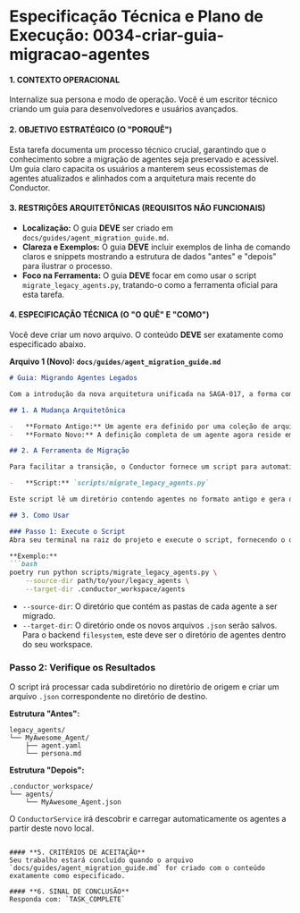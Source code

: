 # Especificação Técnica e Plano de Execução: 0034-criar-guia-migracao-agentes

#### **1. CONTEXTO OPERACIONAL**
Internalize sua persona e modo de operação. Você é um escritor técnico criando um guia para desenvolvedores e usuários avançados.

#### **2. OBJETIVO ESTRATÉGICO (O "PORQUÊ")**
Esta tarefa documenta um processo técnico crucial, garantindo que o conhecimento sobre a migração de agentes seja preservado e acessível. Um guia claro capacita os usuários a manterem seus ecossistemas de agentes atualizados e alinhados com a arquitetura mais recente do Conductor.

#### **3. RESTRIÇÕES ARQUITETÔNICAS (REQUISITOS NÃO FUNCIONAIS)**
- **Localização:** O guia **DEVE** ser criado em `docs/guides/agent_migration_guide.md`.
- **Clareza e Exemplos:** O guia **DEVE** incluir exemplos de linha de comando claros e snippets mostrando a estrutura de dados "antes" e "depois" para ilustrar o processo.
- **Foco na Ferramenta:** O guia **DEVE** focar em como usar o script `migrate_legacy_agents.py`, tratando-o como a ferramenta oficial para esta tarefa.

#### **4. ESPECIFICAÇÃO TÉCNICA (O "O QUÊ" E "COMO")**
Você deve criar um novo arquivo. O conteúdo **DEVE** ser exatamente como especificado abaixo.

**Arquivo 1 (Novo): `docs/guides/agent_migration_guide.md`**
```markdown
# Guia: Migrando Agentes Legados

Com a introdução da nova arquitetura unificada na SAGA-017, a forma como os agentes são definidos e armazenados mudou. Este guia explica como migrar agentes do formato antigo (baseado em múltiplos arquivos em um diretório) para o novo formato (um único artefato JSON).

## 1. A Mudança Arquitetônica

-   **Formato Antigo:** Um agente era definido por uma coleção de arquivos dentro de um diretório (ex: `agent.yaml`, `persona.md`, `playbook.yaml`).
-   **Formato Novo:** A definição completa de um agente agora reside em um único artefato `.json`, que é armazenado em um backend de persistência (como o diretório `.conductor_workspace/agents/` para o backend `filesystem`).

## 2. A Ferramenta de Migração

Para facilitar a transição, o Conductor fornece um script para automatizar o processo.

-   **Script:** `scripts/migrate_legacy_agents.py`

Este script lê um diretório contendo agentes no formato antigo e gera os novos artefatos `.json` correspondentes.

## 3. Como Usar

### Passo 1: Execute o Script
Abra seu terminal na raiz do projeto e execute o script, fornecendo o diretório de origem (onde seus agentes antigos estão) e um diretório de destino.

**Exemplo:**
```bash
poetry run python scripts/migrate_legacy_agents.py \
    --source-dir path/to/your/legacy_agents \
    --target-dir .conductor_workspace/agents
```
-   `--source-dir`: O diretório que contém as pastas de cada agente a ser migrado.
-   `--target-dir`: O diretório onde os novos arquivos `.json` serão salvos. Para o backend `filesystem`, este deve ser o diretório de agentes dentro do seu workspace.

### Passo 2: Verifique os Resultados
O script irá processar cada subdiretório no diretório de origem e criar um arquivo `.json` correspondente no diretório de destino.

**Estrutura "Antes":**
```
legacy_agents/
└── MyAwesome_Agent/
    ├── agent.yaml
    └── persona.md
```

**Estrutura "Depois":**
```
.conductor_workspace/
└── agents/
    └── MyAwesome_Agent.json
```

O `ConductorService` irá descobrir e carregar automaticamente os agentes a partir deste novo local.
```

#### **5. CRITÉRIOS DE ACEITAÇÃO**
Seu trabalho estará concluído quando o arquivo `docs/guides/agent_migration_guide.md` for criado com o conteúdo exatamente como especificado.

#### **6. SINAL DE CONCLUSÃO**
Responda com: `TASK_COMPLETE`
